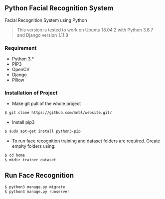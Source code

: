 ## Python Facial Recognition System
Facial Recognition System using Python

> This version is tested to work on Ubuntu 18.04.2 with Python 3.6.7 and Django version 1.11.8


### Requirement
- Python 3.*
- PIP3
- OpenCV
- Django
- Pillow

### Installation of Project

- Make git pull of the whole project
```sh
$ git clone https://github.com/mnbl/website.git/
```
- Install pip3
```sh
$ sudo apt-get install python3-pip
```
- To run face recognition training and dataset folders are required. Create emplty folders using: 
```sh
$ cd home
$ mkdir trainer dataset
```

## Run Face Recognition
```sh
$ python3 manage.py migrate
$ python3 manage.py runserver
```